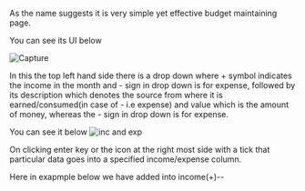 As the name suggests it is very simple yet effective budget maintaining page.

You can see its UI below

![Capture](https://user-images.githubusercontent.com/62583335/88816295-dd5a1c00-d1d9-11ea-94ff-ff79933db33d.JPG)

In this the top left hand side there is a drop down where + symbol indicates the income  in the month and - sign in drop down is for expense, followed by its description which denotes the source from where it is earned/consumed(in case of - i.e expense) and value which is the amount of money, whereas the - sign in drop down is for expense.

You can see it below
![inc and exp](https://user-images.githubusercontent.com/62583335/88817694-776e9400-d1db-11ea-80ca-85b0b8a219a0.JPG)

On clicking enter key or the icon at the right most side with a tick that particular data goes into a specified income/expense column.

Here in exapmple below we have added into income(+)--


